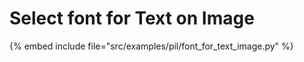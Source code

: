 # Select font for Text on Image

{% embed include file="src/examples/pil/font_for_text_image.py" %}


